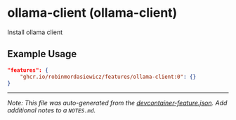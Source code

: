 
# ollama-client (ollama-client)

Install ollama client

## Example Usage

```json
"features": {
    "ghcr.io/robinmordasiewicz/features/ollama-client:0": {}
}
```





---

_Note: This file was auto-generated from the [devcontainer-feature.json](https://github.com/robinmordasiewicz/features/blob/main/src/ollama-client/devcontainer-feature.json).  Add additional notes to a `NOTES.md`._

